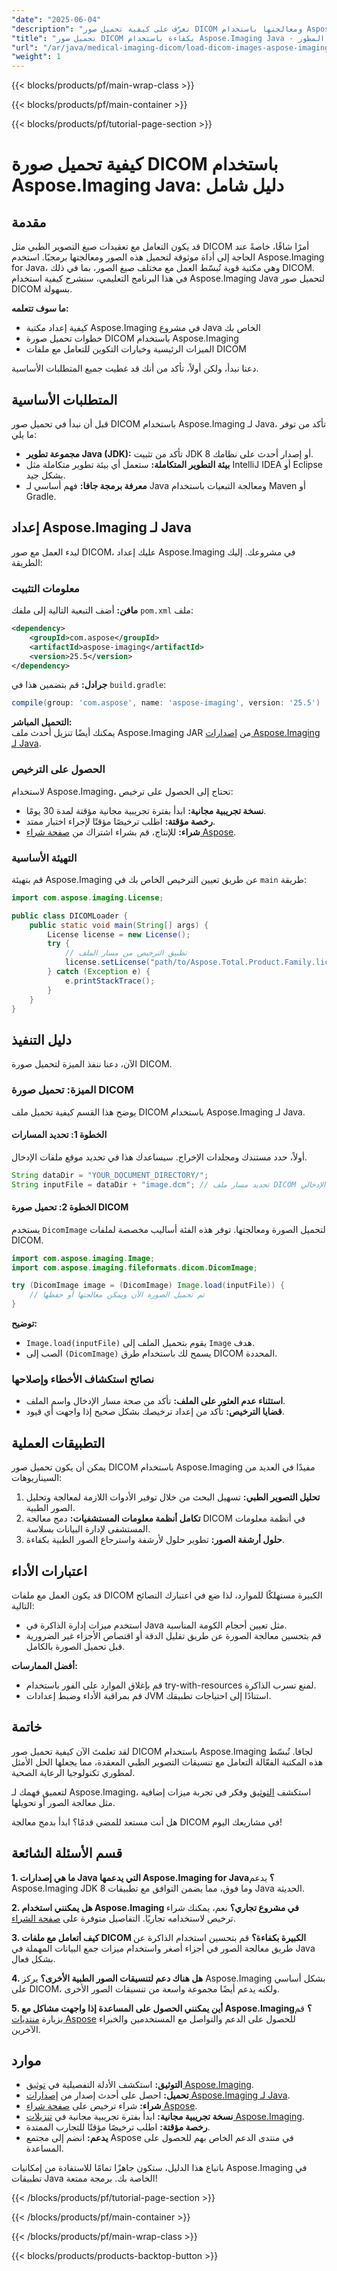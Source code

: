```yaml
---
"date": "2025-06-04"
"description": "تعرّف على كيفية تحميل صور DICOM ومعالجتها باستخدام Aspose.Imaging لـ Java. يغطي هذا الدليل الإعداد، وعمليات التحميل، والميزات الرئيسية."
"title": "تحميل صور DICOM بكفاءة باستخدام Aspose.Imaging Java - دليل المطور"
"url": "/ar/java/medical-imaging-dicom/load-dicom-images-aspose-imaging-java/"
"weight": 1
---
```


{{< blocks/products/pf/main-wrap-class >}}

{{< blocks/products/pf/main-container >}}

{{< blocks/products/pf/tutorial-page-section >}}
# كيفية تحميل صورة DICOM باستخدام Aspose.Imaging Java: دليل شامل

## مقدمة

قد يكون التعامل مع تعقيدات صيغ التصوير الطبي مثل DICOM أمرًا شاقًا، خاصةً عند الحاجة إلى أداة موثوقة لتحميل هذه الصور ومعالجتها برمجيًا. استخدم Aspose.Imaging for Java، وهي مكتبة قوية تُبسّط العمل مع مختلف صيغ الصور، بما في ذلك DICOM. في هذا البرنامج التعليمي، سنشرح كيفية استخدام Aspose.Imaging Java لتحميل صور DICOM بسهولة.

**ما سوف تتعلمه:**
- كيفية إعداد مكتبة Aspose.Imaging في مشروع Java الخاص بك
- خطوات تحميل صورة DICOM باستخدام Aspose.Imaging
- الميزات الرئيسية وخيارات التكوين للتعامل مع ملفات DICOM

دعنا نبدأ، ولكن أولاً، تأكد من أنك قد غطيت جميع المتطلبات الأساسية.

## المتطلبات الأساسية

قبل أن نبدأ في تحميل صور DICOM باستخدام Aspose.Imaging لـ Java، تأكد من توفر ما يلي:

- **مجموعة تطوير Java (JDK):** تأكد من تثبيت JDK 8 أو إصدار أحدث على نظامك.
- **بيئة التطوير المتكاملة:** ستعمل أي بيئة تطوير متكاملة مثل IntelliJ IDEA أو Eclipse بشكل جيد.
- **معرفة برمجة جافا:** فهم أساسي لـ Java ومعالجة التبعيات باستخدام Maven أو Gradle.

## إعداد Aspose.Imaging لـ Java

لبدء العمل مع صور DICOM، عليك إعداد Aspose.Imaging في مشروعك. إليك الطريقة:

### معلومات التثبيت

**مافن:**
أضف التبعية التالية إلى ملفك `pom.xml` ملف:
```xml
<dependency>
    <groupId>com.aspose</groupId>
    <artifactId>aspose-imaging</artifactId>
    <version>25.5</version>
</dependency>
```

**جرادل:**
قم بتضمين هذا في `build.gradle`:
```gradle
compile(group: 'com.aspose', name: 'aspose-imaging', version: '25.5')
```

**التحميل المباشر:**  
يمكنك أيضًا تنزيل أحدث ملف Aspose.Imaging JAR من [إصدارات Aspose.Imaging لـ Java](https://releases.aspose.com/imaging/java/).

### الحصول على الترخيص

لاستخدام Aspose.Imaging، تحتاج إلى الحصول على ترخيص:
- **نسخة تجريبية مجانية:** ابدأ بفترة تجريبية مجانية مؤقتة لمدة 30 يومًا.
- **رخصة مؤقتة:** اطلب ترخيصًا مؤقتًا لإجراء اختبار ممتد.
- **شراء:** للإنتاج، قم بشراء اشتراك من [صفحة شراء Aspose](https://purchase.aspose.com/buy).

### التهيئة الأساسية

قم بتهيئة Aspose.Imaging عن طريق تعيين الترخيص الخاص بك في `main` طريقة:
```java
import com.aspose.imaging.License;

public class DICOMLoader {
    public static void main(String[] args) {
        License license = new License();
        try {
            // تطبيق الترخيص من مسار الملف
            license.setLicense("path/to/Aspose.Total.Product.Family.lic");
        } catch (Exception e) {
            e.printStackTrace();
        }
    }
}
```

## دليل التنفيذ

الآن، دعنا ننفذ الميزة لتحميل صورة DICOM.

### الميزة: تحميل صورة DICOM

يوضح هذا القسم كيفية تحميل ملف DICOM باستخدام Aspose.Imaging لـ Java.

#### الخطوة 1: تحديد المسارات

أولاً، حدد مستندك ومجلدات الإخراج. سيساعدك هذا في تحديد موقع ملفات الإدخال.
```java
String dataDir = "YOUR_DOCUMENT_DIRECTORY/";
String inputFile = dataDir + "image.dcm"; // تحديد مسار ملف DICOM الإدخالي
```

#### الخطوة 2: تحميل صورة DICOM

يستخدم `DicomImage` لتحميل الصورة ومعالجتها. توفر هذه الفئة أساليب مخصصة لملفات DICOM.
```java
import com.aspose.imaging.Image;
import com.aspose.imaging.fileformats.dicom.DicomImage;

try (DicomImage image = (DicomImage) Image.load(inputFile)) {
    // تم تحميل الصورة الآن ويمكن معالجتها أو حفظها
}
```

**توضيح:**  
- `Image.load(inputFile)` يقوم بتحميل الملف إلى `Image` هدف.
- الصب إلى `(DicomImage)` يسمح لك باستخدام طرق DICOM المحددة.

### نصائح استكشاف الأخطاء وإصلاحها

- **استثناء عدم العثور على الملف:** تأكد من صحة مسار الإدخال واسم الملف.
- **قضايا الترخيص:** تأكد من إعداد ترخيصك بشكل صحيح إذا واجهت أي قيود.

## التطبيقات العملية

يمكن أن يكون تحميل صور DICOM باستخدام Aspose.Imaging مفيدًا في العديد من السيناريوهات:
1. **تحليل التصوير الطبي:** تسهيل البحث من خلال توفير الأدوات اللازمة لمعالجة وتحليل الصور الطبية.
2. **تكامل أنظمة معلومات المستشفيات:** دمج معالجة DICOM في أنظمة معلومات المستشفى لإدارة البيانات بسلاسة.
3. **حلول أرشفة الصور:** تطوير حلول لأرشفة واسترجاع الصور الطبية بكفاءة.

## اعتبارات الأداء

قد يكون العمل مع ملفات DICOM الكبيرة مستهلكًا للموارد، لذا ضع في اعتبارك النصائح التالية:
- استخدم ميزات إدارة الذاكرة في Java مثل تعيين أحجام الكومة المناسبة.
- قم بتحسين معالجة الصورة عن طريق تقليل الدقة أو اقتصاص الأجزاء غير الضرورية قبل تحميل الصورة بالكامل.

**أفضل الممارسات:**
- قم بإغلاق الموارد على الفور باستخدام try-with-resources لمنع تسرب الذاكرة.
- قم بمراقبة الأداء وضبط إعدادات JVM استنادًا إلى احتياجات تطبيقك.

## خاتمة

لقد تعلمتَ الآن كيفية تحميل صور DICOM باستخدام Aspose.Imaging لجافا. تُبسّط هذه المكتبة الفعّالة التعامل مع تنسيقات التصوير الطبي المعقدة، مما يجعلها الحل الأمثل لمطوري تكنولوجيا الرعاية الصحية.

لتعميق فهمك لـ Aspose.Imaging، استكشف [التوثيق](https://reference.aspose.com/imaging/java/) وفكر في تجربة ميزات إضافية مثل معالجة الصور أو تحويلها.

هل أنت مستعد للمضي قدمًا؟ ابدأ بدمج معالجة DICOM في مشاريعك اليوم!

## قسم الأسئلة الشائعة

**1. ما هي إصدارات Java التي يدعمها Aspose.Imaging for Java؟**
يدعم Aspose.Imaging JDK 8 وما فوق، مما يضمن التوافق مع تطبيقات Java الحديثة.

**2. هل يمكنني استخدام Aspose.Imaging في مشروع تجاري؟**
نعم، يمكنك شراء ترخيص لاستخدامه تجاريًا. التفاصيل متوفرة على [صفحة الشراء](https://purchase.aspose.com/buy).

**3. كيف أتعامل مع ملفات DICOM الكبيرة بكفاءة؟**
قم بتحسين استخدام الذاكرة عن طريق معالجة الصور في أجزاء أصغر واستخدام ميزات جمع البيانات المهملة في Java بشكل فعال.

**4. هل هناك دعم لتنسيقات الصور الطبية الأخرى؟**
يركز Aspose.Imaging بشكل أساسي على DICOM، ولكنه يدعم أيضًا مجموعة واسعة من تنسيقات الصور الأخرى.

**5. أين يمكنني الحصول على المساعدة إذا واجهت مشاكل مع Aspose.Imaging؟**
قم بزيارة [منتديات Aspose](https://forum.aspose.com/c/imaging/10) للحصول على الدعم والتواصل مع المستخدمين والخبراء الآخرين.

## موارد

- **التوثيق:** استكشف الأدلة التفصيلية في [توثيق Aspose.Imaging](https://reference.aspose.com/imaging/java/).
- **تحميل:** احصل على أحدث إصدار من [إصدارات Aspose.Imaging لـ Java](https://releases.aspose.com/imaging/java/).
- **شراء:** شراء ترخيص على [صفحة شراء Aspose](https://purchase.aspose.com/buy).
- **نسخة تجريبية مجانية:** ابدأ بفترة تجريبية مجانية في [تنزيلات Aspose.Imaging](https://releases.aspose.com/imaging/java/).
- **رخصة مؤقتة:** اطلب ترخيصًا مؤقتًا للتجارب الممتدة.
- **يدعم:** انضم إلى مجتمع Aspose في منتدى الدعم الخاص بهم للحصول على المساعدة.

باتباع هذا الدليل، ستكون جاهزًا تمامًا للاستفادة من إمكانيات Aspose.Imaging في تطبيقات Java الخاصة بك. برمجة ممتعة!

{{< /blocks/products/pf/tutorial-page-section >}}

{{< /blocks/products/pf/main-container >}}

{{< /blocks/products/pf/main-wrap-class >}}

{{< blocks/products/products-backtop-button >}}